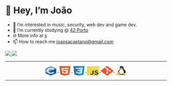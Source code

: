 👋 Hey, I’m João
=====

- 👀 I’m interested in music, security, web dev and game dev.
- 🌱 I’m currently studying @ [42 Porto](https://www.42porto.com/)
- 🌐 More info at [s](https://www.jscaetano.github.io/)
- 📫 How to reach me joaosacaetano@gmail.com

<div>
  <a href="https://github.com/joacaeta/">
  <img height="160em" src="https://github-readme-stats.vercel.app/api?username=jscaetano&show_icons=true&theme=dracula&include_all_commits=true&count_private=true"/>
  <img height="160em" src="https://github-readme-stats.vercel.app/api/top-langs/?username=jscaetano&layout=compact&langs_count=8&theme=dracula"/>
</div>

 <hr/>
<div style="display: inline_block" align="center">
    <img align="center" alt="C" height="30" width="40" src="https://raw.githubusercontent.com/devicons/devicon/1119b9f84c0290e0f0b38982099a2bd027a48bf1/icons/c/c-original.svg">
  <img align="center" alt="HTML" height="30" width="40" src="https://raw.githubusercontent.com/devicons/devicon/master/icons/html5/html5-original.svg">
  <img align="center" alt="CSS" height="30" width="40" src="https://raw.githubusercontent.com/devicons/devicon/master/icons/css3/css3-original.svg">
  <img align="center" alt="Js" height="30" width="40" src="https://raw.githubusercontent.com/devicons/devicon/master/icons/javascript/javascript-original.svg">
 <img align="center" alt="Git" height="30" width="40" src="https://raw.githubusercontent.com/devicons/devicon/master/icons/git/git-original.svg">
  <img align="center" alt="Linux" height="30" width="40" src="https://raw.githubusercontent.com/devicons/devicon/master/icons/linux/linux-original.svg">
  </div>
  <hr/>


<!---
jscaetano/jscaetano is a ✨ special ✨ repository because its `README.md` (this file) appears on your GitHub profile.
You can click the Preview link to take a look at your changes.
--->
